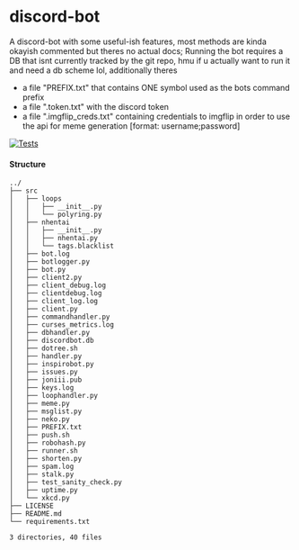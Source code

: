 # discord-bot
A discord-bot with some useful-ish features, most methods are kinda okayish commented but theres no actual docs;
Running the bot requires a DB that isnt currently tracked by the git repo, hmu if u actually want to run it and need a db scheme lol, additionally theres
- a file "PREFIX.txt" that contains ONE symbol used as the bots command prefix
- a file ".token.txt" with the discord token
- a file ".imgflip_creds.txt" containing credentials to imgflip in order to use the api for meme generation [format: username;password]

[![Tests](https://github.com/Nighmared/discord-bot/actions/workflows/tests.yml/badge.svg)](https://github.com/Nighmared/discord-bot/actions/workflows/tests.yml)



#### Structure
```
../
├── src
│   ├── loops
│   │   ├── __init__.py
│   │   └── polyring.py
│   ├── nhentai
│   │   ├── __init__.py
│   │   ├── nhentai.py
│   │   └── tags.blacklist
│   ├── bot.log
│   ├── botlogger.py
│   ├── bot.py
│   ├── client2.py
│   ├── client_debug.log
│   ├── clientdebug.log
│   ├── client_log.log
│   ├── client.py
│   ├── commandhandler.py
│   ├── curses_metrics.log
│   ├── dbhandler.py
│   ├── discordbot.db
│   ├── dotree.sh
│   ├── handler.py
│   ├── inspirobot.py
│   ├── issues.py
│   ├── joniii.pub
│   ├── keys.log
│   ├── loophandler.py
│   ├── meme.py
│   ├── msglist.py
│   ├── neko.py
│   ├── PREFIX.txt
│   ├── push.sh
│   ├── robohash.py
│   ├── runner.sh
│   ├── shorten.py
│   ├── spam.log
│   ├── stalk.py
│   ├── test_sanity_check.py
│   ├── uptime.py
│   └── xkcd.py
├── LICENSE
├── README.md
└── requirements.txt

3 directories, 40 files
```
